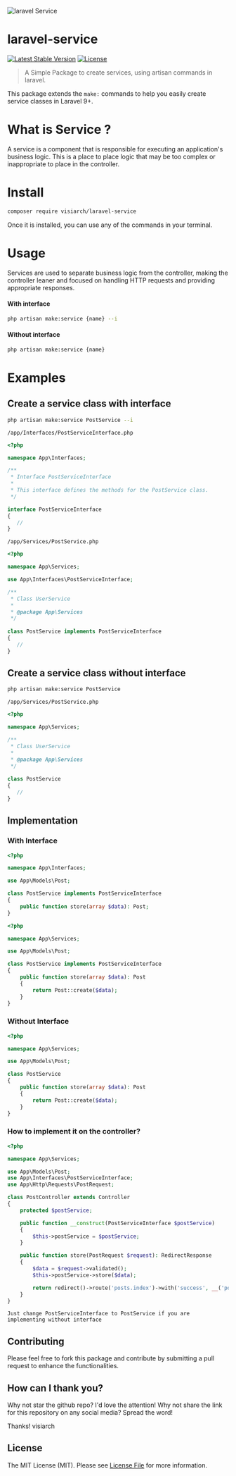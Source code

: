 ![laravel Service](https://github.com/visiarch/laravel-service/blob/main/images/laravel-service-banner.png)

# laravel-service

[![Latest Stable Version](http://poser.pugx.org/visiarch/laravel-service/v)](https://packagist.org/packages/visiarch/laravel-service)
[![License](http://poser.pugx.org/visiarch/laravel-service/license)](https://packagist.org/packages/visiarch/laravel-service)

> A Simple Package to create services, using artisan commands in laravel.

This package extends the `make:` commands to help you easily create service classes in Laravel 9+.

# What is Service ?

A service is a component that is responsible for executing an application's business logic. This is a place to place logic that may be too complex or inappropriate to place in the controller.

# Install

```bash
composer require visiarch/laravel-service
```

Once it is installed, you can use any of the commands in your terminal.

# Usage

Services are used to separate business logic from the controller, making the controller leaner and focused on handling HTTP requests and providing appropriate responses.

#### With interface
```bash
php artisan make:service {name} --i
```

#### Without interface
```bash
php artisan make:service {name}
```

# Examples

## Create a service class with interface
```bash
php artisan make:service PostService --i
```
`/app/Interfaces/PostServiceInterface.php`
```php
<?php

namespace App\Interfaces;

/**
 * Interface PostServiceInterface
 *
 * This interface defines the methods for the PostService class.
 */

interface PostServiceInterface
{
   //
}

```


`/app/Services/PostService.php`
```php
<?php

namespace App\Services;

use App\Interfaces\PostServiceInterface;

/**
 * Class UserService
 *
 * @package App\Services
 */
 
class PostService implements PostServiceInterface
{
   // 
}
```

## Create a service class without interface
```bash
php artisan make:service PostService
```




`/app/Services/PostService.php`
```php
<?php

namespace App\Services;

/**
 * Class UserService
 *
 * @package App\Services
 */
 
class PostService
{
   // 
}
```

## Implementation
### With Interface

```php
<?php

namespace App\Interfaces;

use App\Models\Post;

class PostService implements PostServiceInterface
{
    public function store(array $data): Post;
}
```

```php
<?php

namespace App\Services;

use App\Models\Post;

class PostService implements PostServiceInterface
{
    public function store(array $data): Post
    {
        return Post::create($data);
    }
}
```
### Without Interface

```php
<?php

namespace App\Services;

use App\Models\Post;

class PostService
{
    public function store(array $data): Post
    {
        return Post::create($data);
    }
}
```

### How to implement it on the controller?

```php
<?php

namespace App\Services;

use App\Models\Post;
use App\Interfaces\PostServiceInterface;
use App\Http\Requests\PostRequest;

class PostController extends Controller
{
    protected $postService;

    public function __construct(PostServiceInterface $postService)
    {
        $this->postService = $postService;
    }

    public function store(PostRequest $request): RedirectResponse
    {
        $data = $request->validated();
        $this->postService->store($data);

        return redirect()->route('posts.index')->with('success', __('post created'));
    }
}
```
```
Just change PostServiceInterface to PostService if you are implementing without interface
```

## Contributing

Please feel free to fork this package and contribute by submitting a pull request to enhance the functionalities.

## How can I thank you?

Why not star the github repo? I'd love the attention! Why not share the link for this repository on any social media? Spread the word!

Thanks!
visiarch

## License

The MIT License (MIT). Please see [License File](LICENSE.md) for more information.
